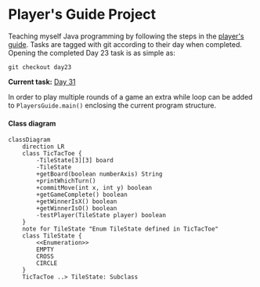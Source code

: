 # Player's Guide Project

Teaching myself Java programming by following the steps in the [player's
guide](players_guide_java.md). Tasks are tagged with git according to their
day when completed. Opening the completed Day 23 task is as simple as:

```shell
git checkout day23
```

**Current task:** [Day 31](/players_guide_java.md#day-31-design-challenge-tic-tac-toe-300-xp)

In order to play multiple rounds of a game an extra while loop can be added to `PlayersGuide.main()`
enclosing the current program structure.

#### Class diagram

```mermaid
classDiagram
    direction LR
    class TicTacToe {
        -TileState[3][3] board
        -TileState
        +getBoard(boolean numberAxis) String
        +printWhichTurn()
        +commitMove(int x, int y) boolean
        +getGameComplete() boolean
        +getWinnerIsX() boolean
        +getWinnerIsO() boolean
        -testPlayer(TileState player) boolean
    }
    note for TileState "Enum TileState defined in TicTacToe"
    class TileState {
        <<Enumeration>>
        EMPTY
        CROSS
        CIRCLE
    }
    TicTacToe ..> TileState: Subclass
```
